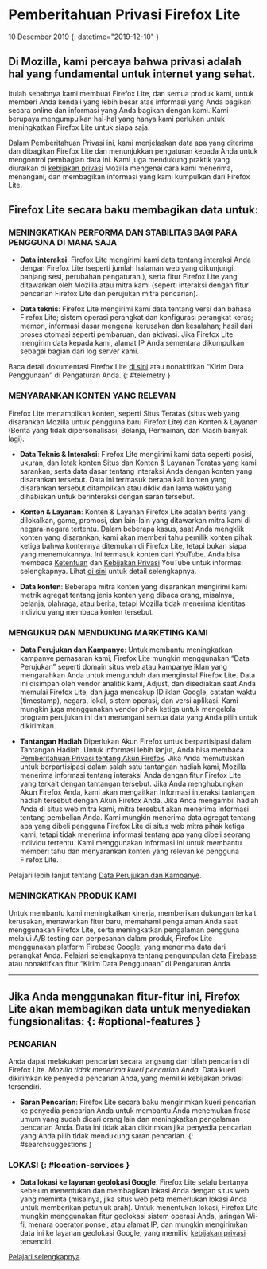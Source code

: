 # <span class="privacy-header-firefox-lite">Pemberitahuan Privasi</span> <span class="privacy-header-policy">Firefox Lite</span>

10 Desember 2019
{: datetime="2019-12-10" }

## Di Mozilla, kami percaya bahwa privasi adalah hal yang fundamental untuk internet yang sehat.

Itulah sebabnya kami membuat Firefox Lite, dan semua produk kami, untuk memberi Anda kendali yang lebih besar atas informasi yang Anda bagikan secara online dan informasi yang Anda bagikan dengan kami. Kami berupaya mengumpulkan hal-hal yang hanya kami perlukan untuk meningkatkan Firefox Lite untuk siapa saja.

Dalam Pemberitahuan Privasi ini, kami menjelaskan data apa yang diterima dan dibagikan Firefox Lite dan menunjukkan pengaturan kepada Anda untuk mengontrol pembagian data ini. Kami juga mendukung praktik yang diuraikan di [kebijakan privasi](https://www.mozilla.org/privacy/) Mozilla mengenai cara kami menerima, menangani, dan membagikan informasi yang kami kumpulkan dari Firefox Lite.

## Firefox Lite secara baku membagikan data untuk:

### MENINGKATKAN PERFORMA DAN STABILITAS BAGI PARA PENGGUNA DI MANA SAJA

* __Data interaksi__: Firefox Lite mengirimi kami data tentang interaksi Anda dengan Firefox Lite (seperti jumlah halaman web yang dikunjungi, panjang sesi, perubahan pengaturan.), serta fitur Firefox Lite yang ditawarkan oleh Mozilla atau mitra kami (seperti interaksi dengan fitur pencarian Firefox Lite dan perujukan mitra pencarian).

* __Data teknis__: Firefox Lite mengirimi kami data tentang versi dan bahasa Firefox Lite; sistem operasi perangkat dan konfigurasi perangkat keras; memori, informasi dasar mengenai kerusakan dan kesalahan; hasil dari proses otomasi seperti pembaruan, dan aktivasi. Jika Firefox Lite mengirim data kepada kami, alamat IP Anda sementara dikumpulkan sebagai bagian dari log server kami.

Baca detail dokumentasi Firefox Lite [di sini](https://support.mozilla.org/kb/send-usage-data-firefox-mobile-devices) atau nonaktifkan “Kirim Data Penggunaan” di Pengaturan Anda.
{: #telemetry }

### MENYARANKAN KONTEN YANG RELEVAN

Firefox Lite menampilkan konten, seperti Situs Teratas (situs web yang disarankan Mozilla untuk pengguna baru Firefox Lite) dan Konten & Layanan (Berita yang tidak dipersonalisasi, Belanja, Permainan, dan Masih banyak lagi).

* __Data Teknis & Interaksi__: Firefox Lite mengirimi kami data seperti posisi, ukuran, dan letak konten Situs dan Konten & Layanan Teratas yang kami sarankan, serta data dasar tentang interaksi Anda dengan konten yang disarankan tersebut. Data ini termasuk berapa kali konten yang disarankan tersebut ditampilkan atau diklik dan lama waktu yang dihabiskan untuk berinteraksi dengan saran tersebut. 

* __Konten & Layanan__: Konten & Layanan Firefox Lite adalah berita yang dilokalkan, game, promosi, dan lain-lain yang ditawarkan mitra kami di negara-negara tertentu. Dalam beberapa kasus, saat Anda mengklik konten yang disarankan, kami akan memberi tahu pemilik konten pihak ketiga bahwa kontennya ditemukan di Firefox Lite, tetapi bukan siapa yang menemukannya. Ini termasuk konten dari YouTube. Anda bisa membaca [Ketentuan](https://www.youtube.com/t/terms) dan [Kebijakan Privasi](https://policies.google.com/privacy) YouTube untuk informasi selengkapnya. Lihat [di sini](https://support.mozilla.org/kb/firefox-lite-content-and-services) untuk detail selengkapnya.

* __Data konten__: Beberapa mitra konten yang disarankan mengirimi kami metrik agregat tentang jenis konten yang dibaca orang, misalnya, belanja, olahraga, atau berita, tetapi Mozilla tidak menerima identitas individu yang membaca konten tersebut.

### MENGUKUR DAN MENDUKUNG MARKETING KAMI

* __Data Perujukan dan Kampanye__: Untuk membantu meningkatkan kampanye pemasaran kami, Firefox Lite mungkin menggunakan “Data Perujukan” seperti domain situs web atau kampanye iklan yang mengarahkan Anda untuk mengunduh dan menginstal Firefox Lite. Data ini disimpan oleh vendor analitik kami, Adjust, dan disediakan saat Anda memulai Firefox Lite, dan juga mencakup ID iklan Google, catatan waktu (timestamp), negara, lokal, sistem operasi, dan versi aplikasi. Kami mungkin juga menggunakan vendor pihak ketiga untuk mengelola program perujukan ini dan menangani semua data yang Anda pilih untuk dikirimkan.

* __Tantangan Hadiah__ Diperlukan Akun Firefox untuk berpartisipasi dalam Tantangan Hadiah. Untuk informasi lebih lanjut, Anda bisa membaca [Pemberitahuan Privasi tentang Akun Firefox](https://www.mozilla.org/en-US/privacy/firefox/#accounts). Jika Anda memutuskan untuk berpartisipasi dalam salah satu tantangan hadiah kami, Mozilla menerima informasi tentang interaksi Anda dengan fitur Firefox Lite yang terkait dengan tantangan tersebut. Jika Anda menghubungkan Akun Firefox Anda, kami akan mengaitkan Informasi interaksi tantangan hadiah tersebut dengan Akun Firefox Anda. Jika Anda mengambil hadiah Anda di situs web mitra kami, mitra tersebut akan menerima informasi tentang pembelian Anda. Kami mungkin menerima data agregat tentang apa yang dibeli pengguna Firefox Lite di situs web mitra pihak ketiga kami, tetapi tidak menerima informasi tentang apa yang dibeli seorang individu tertentu. Kami menggunakan informasi ini untuk membantu memberi tahu dan menyarankan konten yang relevan ke pengguna Firefox Lite. 

Pelajari lebih lanjut tentang [Data Perujukan dan Kampanye](https://github.com/mozilla-tw/Rocket/wiki/Telemetry#install-campaign-tracking). 

### MENINGKATKAN PRODUK KAMI

Untuk membantu kami meningkatkan kinerja, memberikan dukungan terkait kerusakan, menawarkan fitur baru, memahami pengalaman Anda saat menggunakan Firefox Lite, serta meningkatkan pengalaman pengguna melalui A/B testing dan perpesanan dalam produk, Firefox Lite menggunakan platform Firebase Google, yang menerima data dari perangkat Anda. Pelajari selengkapnya tentang pengumpulan data [Firebase](https://support.google.com/firebase/answer/6318039?hl=en) atau nonaktifkan fitur “Kirim Data Penggunaan” di Pengaturan Anda.

---

## Jika Anda menggunakan fitur-fitur ini, Firefox Lite akan membagikan data untuk menyediakan fungsionalitas: {: #optional-features }

### PENCARIAN

Anda dapat melakukan pencarian secara langsung dari bilah pencarian di Firefox Lite. _Mozilla tidak menerima kueri pencarian Anda._ Data kueri dikirimkan ke penyedia pencarian Anda, yang memiliki kebijakan privasi tersendiri.

* __Saran Pencarian__: Firefox Lite secara baku mengirimkan kueri pencarian ke penyedia pencarian Anda untuk membantu Anda menemukan frasa umum yang sudah dicari orang lain dan meningkatkan pengalaman pencarian Anda. Data ini tidak akan dikirimkan jika penyedia pencarian yang Anda pilih tidak mendukung saran pencarian.
{: #searchsuggestions }
    
### LOKASI {: #location-services }

* __Data lokasi ke layanan geolokasi Google__: Firefox Lite selalu bertanya sebelum menentukan dan membagikan lokasi Anda dengan situs web yang meminta (misalnya, jika situs web peta memerlukan lokasi Anda untuk memberikan petunjuk arah). Untuk menentukan lokasi, Firefox Lite mungkin menggunakan fitur geolokasi sistem operasi Anda, jaringan Wi-fi, menara operator ponsel, atau alamat IP, dan mungkin mengirimkan data ini ke layanan geolokasi Google, yang memiliki [kebijakan privasi ](https://www.google.com/privacy/lsf.html)tersendiri.

[Pelajari selengkapnya](https://www.mozilla.org/firefox/geolocation/).

